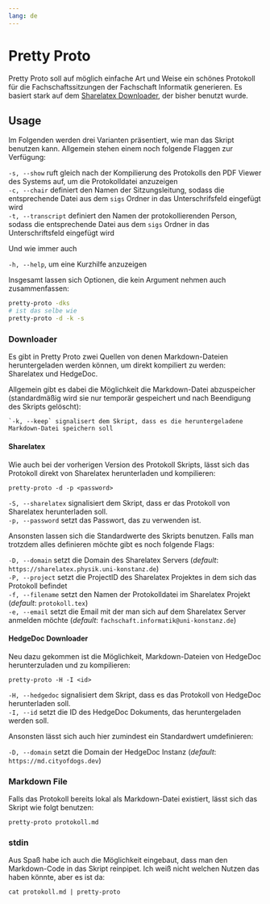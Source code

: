 ```yaml
---
lang: de
---
```


# Pretty Proto
Pretty Proto soll auf möglich einfache Art und Weise ein schönes Protokoll für die Fachschaftssitzungen der Fachschaft Informatik generieren. Es basiert stark auf dem [Sharelatex Downloader](https://gitlab.inf.uni-konstanz.de/dominik.fidas/sharelatex-downloader), der bisher benutzt wurde.

## Usage
Im Folgenden werden drei Varianten präsentiert, wie man das Skript benutzen kann. Allgemein stehen einem noch folgende Flaggen zur Verfügung:

`-s, --show` ruft gleich nach der Kompilierung des Protokolls den PDF Viewer des Systems auf, um die Protokolldatei anzuzeigen  
`-c, --chair` definiert den Namen der Sitzungsleitung, sodass die entsprechende Datei aus dem `sigs` Ordner in das Unterschrifsfeld eingefügt wird  
`-t, --transcript` definiert den Namen der protokollierenden Person, sodass die entsprechende Datei aus dem `sigs` Ordner in das Unterschriftsfeld eingefügt wird

Und wie immer auch

`-h, --help`, um eine Kurzhilfe anzuzeigen

Insgesamt lassen sich Optionen, die kein Argument nehmen auch zusammenfassen:
```sh
pretty-proto -dks
# ist das selbe wie
pretty-proto -d -k -s
```

### Downloader
Es gibt in Pretty Proto zwei Quellen von denen Markdown-Dateien heruntergeladen werden können, um direkt kompiliert zu werden: Sharelatex und HedgeDoc.

Allgemein gibt es dabei die Möglichkeit die Markdown-Datei abzuspeicher (standardmäßig wird sie nur temporär gespeichert und nach Beendigung des Skripts gelöscht):

    `-k, --keep` signalisert dem Skript, dass es die heruntergeladene Markdown-Datei speichern soll  

#### Sharelatex
Wie auch bei der vorherigen Version des Protokoll Skripts, lässt sich das Protokoll direkt von Sharelatex herunterladen und kompilieren:

```pretty-proto -d -p <password>```

`-S, --sharelatex` signalisiert dem Skript, dass er das Protokoll von Sharelatex herunterladen soll.  
`-p, --password` setzt das Passwort, das zu verwenden ist.  

Ansonsten lassen sich die Standardwerte des Skripts benutzen. Falls man trotzdem alles definieren möchte gibt es noch folgende Flags:

`-D, --domain` setzt die Domain des Sharelatex Servers (*default*: `https://sharelatex.physik.uni-konstanz.de`)  
`-P, --project` setzt die ProjectID des Sharelatex Projektes in dem sich das Protokoll befindet  
`-f, --filename` setzt den Namen der Protokolldatei im Sharelatex Projekt (*default*: `protokoll.tex`)  
`-e, --email` setzt die Email mit der man sich auf dem Sharelatex Server anmelden möchte (*default*: `fachschaft.informatik@uni-konstanz.de`)  

#### HedgeDoc Downloader
Neu dazu gekommen ist die Möglichkeit, Markdown-Dateien von HedgeDoc herunterzuladen und zu kompilieren:

```pretty-proto -H -I <id>```

`-H, --hedgedoc` signalisiert dem Skript, dass es das Protokoll von HedgeDoc herunterladen soll.  
`-I, --id` setzt die ID des HedgeDoc Dokuments, das heruntergeladen werden soll.

Ansonsten lässt sich auch hier zumindest ein Standardwert umdefinieren:

`-D, --domain` setzt die Domain der HedgeDoc Instanz (*default*: `https://md.cityofdogs.dev`)

### Markdown File
Falls das Protokoll bereits lokal als Markdown-Datei existiert, lässt sich das Skript wie folgt benutzen:

```pretty-proto protokoll.md```

### stdin
Aus Spaß habe ich auch die Möglichkeit eingebaut, dass man den Markdown-Code in das Skript reinpipet. Ich weiß nicht welchen Nutzen das haben könnte, aber es ist da:

```cat protokoll.md | pretty-proto```
